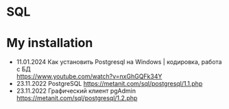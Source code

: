 # SQL

# My installation 
- 11.01.2024 Как установить Postgresql на Windows | кодировка, работа с БД                         
https://www.youtube.com/watch?v=nxGhGQFk34Y                             
- 23.11.2022 PostgreSQL https://metanit.com/sql/postgresql/1.1.php                             
- 23.11.2022 Графический клиент pgAdmin https://metanit.com/sql/postgresql/1.2.php                         
